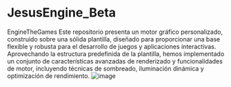 # JesusEngine_Beta
 EngineTheGames
 Este repositorio presenta un motor gráfico personalizado, construido sobre una sólida plantilla, diseñado para proporcionar una base flexible y robusta para el desarrollo de juegos y aplicaciones interactivas. Aprovechando la estructura predefinida de la plantilla, hemos implementado un conjunto de características avanzadas de renderizado y funcionalidades de motor, incluyendo técnicas de sombreado, iluminación dinámica y optimización de rendimiento.
![image](https://github.com/HopingT/JesusEngine_Beta/assets/114266281/5b27584a-88aa-4e8a-8a0a-2a9d28ad9cca)
